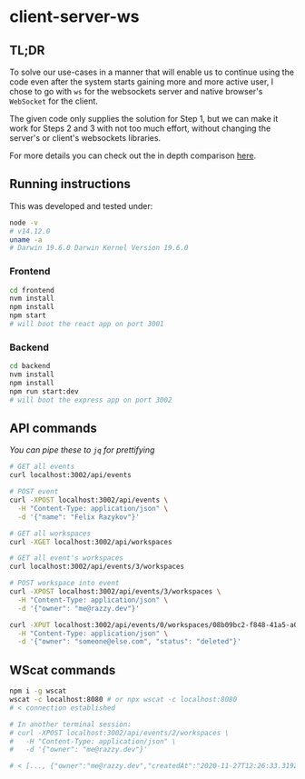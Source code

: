 # client-server-ws

## TL;DR

To solve our use-cases in a manner that will enable us to continue using the code even after the system starts gaining more and more active user, I chose to go with `ws` for the websockets server and native browser's `WebSocket` for the client.

The given code only supplies the solution for Step 1, but we can make it work for Steps 2 and 3 with not too much effort, without changing the server's or client's websockets libraries.

For more details you can check out the in depth comparison [here](./docs/ws-comparison.md).

## Running instructions

This was developed and tested under:

```sh
node -v
# v14.12.0
uname -a
# Darwin 19.6.0 Darwin Kernel Version 19.6.0
```

### Frontend

```sh
cd frontend
nvm install
npm install
npm start
# will boot the react app on port 3001
```

### Backend

```sh
cd backend
nvm install
npm install
npm run start:dev
# will boot the express app on port 3002
```

## API commands

_You can pipe these to `jq` for prettifying_

```sh
# GET all events
curl localhost:3002/api/events

# POST event
curl -XPOST localhost:3002/api/events \
  -H "Content-Type: application/json" \
  -d '{"name": "Felix Razykov"}'

# GET all workspaces
curl -XGET localhost:3002/api/workspaces

# GET all event's workspaces
curl localhost:3002/api/events/3/workspaces

# POST workspace into event
curl -XPOST localhost:3002/api/events/3/workspaces \
  -H "Content-Type: application/json" \
  -d '{"owner": "me@razzy.dev"}'

curl -XPUT localhost:3002/api/events/0/workspaces/08b09bc2-f848-41a5-a018-2ecc43cfad06 \
  -H "Content-Type: application/json" \
  -d '{"owner": "someone@else.com", "status": "deleted"}'
```

## WScat commands

```sh
npm i -g wscat
wscat -c localhost:8080 # or npx wscat -c localhost:8080
# < connection established

# In another terminal session:
# curl -XPOST localhost:3002/api/events/2/workspaces \
#   -H "Content-Type: application/json" \
#   -d '{"owner": "me@razzy.dev"}'

# < [..., {"owner":"me@razzy.dev","createdAt":"2020-11-27T12:26:33.319Z","id":"cec46d4b-4410-4212-83a0-275bce140a74","eventId":"2"}]
```
